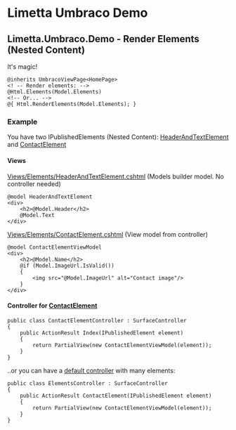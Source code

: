 # Limetta Umbraco Demo

## Limetta.Umbraco.Demo - Render Elements (Nested Content)
It's magic!

    @inherits UmbracoViewPage<HomePage>
    <! -- Render elements: -->
    @Html.Elements(Model.Elements)
    <!-- Or... -->
    @{ Html.RenderElements(Model.Elements); }

### Example
You have two IPublishedElements (Nested Content): [HeaderAndTextElement](Limetta.Umbraco.Demo.ModelsBuilder/Models/HeaderAndTextElement.generated.cs) and [ContactElement](Limetta.Umbraco.Demo.ModelsBuilder/Models/ContactElement.generated.cs)

#### Views
[Views/Elements/HeaderAndTextElement.cshtml](Limetta.Umbraco.Demo.Web/Views/Elements/HeaderAndTextElement.cshtml) (Models builder model. No controller needed)

    @model HeaderAndTextElement
    <div>
        <h2>@Model.Header</h2>
        @Model.Text
    </div>
    
[Views/Elements/ContactElement.cshtml](Limetta.Umbraco.Demo.Web/Views/Elements/ContactElement.cshtml) (View model from controller)

    @model ContactElementViewModel
    <div>
        <h2>@Model.Name</h2>
	    @if (Model.ImageUrl.IsValid())
	    {
		    <img src="@Model.ImageUrl" alt="Contact image"/>
	    }
    </div>
    
 #### Controller for [ContactElement](Limetta.Umbraco.Demo.RenderElements/Controllers/ContactElementController.cs)
 
    public class ContactElementController : SurfaceController
    {
        public ActionResult Index(IPublishedElement element)
        {
            return PartialView(new ContactElementViewModel(element));
        }
    }
    
..or you can have a [default controller](Limetta.Umbraco.Demo.RenderElements/Controllers/ElementsController.cs) with many elements:

    public class ElementsController : SurfaceController
    {
        public ActionResult ContactElement(IPublishedElement element)
        {
            return PartialView(new ContactElementViewModel(element));
        }
    }
